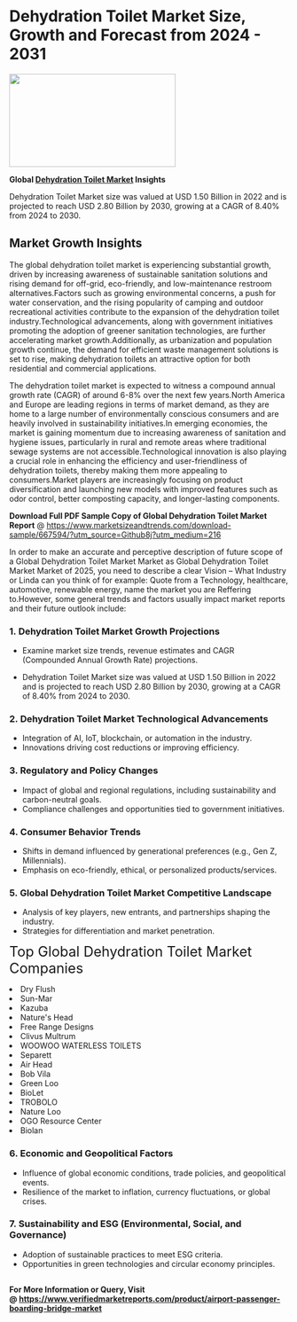 <H1>Dehydration Toilet Market Size, Growth and Forecast from 2024 - 2031</H1><img class="aligncenter size-medium wp-image-584254" src="https://thirdeyenews.in/wp-content/uploads/2024/09/Global-Market-Research-300x168.jpeg" alt="" width="300" height="168" /><p><strong>Global&nbsp;<a href="https://www.marketsizeandtrends.com/download-sample/667594/?utm_source=Github8j?utm_medium=216">Dehydration Toilet Market</a> Insights</strong></p><p>Dehydration Toilet Market size was valued at USD 1.50 Billion in 2022 and is projected to reach USD 2.80 Billion by 2030, growing at a CAGR of 8.40% from 2024 to 2030.</p><p><h2>Market Growth Insights</h2> <p>The global dehydration toilet market is experiencing substantial growth, driven by increasing awareness of sustainable sanitation solutions and rising demand for off-grid, eco-friendly, and low-maintenance restroom alternatives.Factors such as growing environmental concerns, a push for water conservation, and the rising popularity of camping and outdoor recreational activities contribute to the expansion of the dehydration toilet industry.Technological advancements, along with government initiatives promoting the adoption of greener sanitation technologies, are further accelerating market growth.Additionally, as urbanization and population growth continue, the demand for efficient waste management solutions is set to rise, making dehydration toilets an attractive option for both residential and commercial applications.</p> <p>The dehydration toilet market is expected to witness a compound annual growth rate (CAGR) of around 6-8% over the next few years.North America and Europe are leading regions in terms of market demand, as they are home to a large number of environmentally conscious consumers and are heavily involved in sustainability initiatives.In emerging economies, the market is gaining momentum due to increasing awareness of sanitation and hygiene issues, particularly in rural and remote areas where traditional sewage systems are not accessible.Technological innovation is also playing a crucial role in enhancing the efficiency and user-friendliness of dehydration toilets, thereby making them more appealing to consumers.Market players are increasingly focusing on product diversification and launching new models with improved features such as odor control, better composting capacity, and longer-lasting components.</p> <p><span class=""><strong>Download Full PDF Sample Copy of Global Dehydration Toilet Market Report</strong> @ <a href="https://www.marketsizeandtrends.com/download-sample/667594/?utm_source=Github8j?utm_medium=216" target="_blank">https://www.marketsizeandtrends.com/download-sample/667594/?utm_source=Github8j?utm_medium=216</a></span></p><p>In order to make an accurate and perceptive description of future scope of a Global&nbsp;Dehydration Toilet Market Market as Global&nbsp;Dehydration Toilet Market Market of 2025, you need to describe a clear Vision &ndash; What Industry or Linda can you think of for example: Quote from a Technology, healthcare, automotive, renewable energy, name the market you are Reffering to.However, some general trends and factors usually impact market reports and their future outlook include:</p><h3>1.&nbsp;<strong>Dehydration Toilet Market Growth Projections</strong></h3><ul><li>Examine market size trends, revenue estimates and CAGR (Compounded Annual Growth Rate) projections.</li><li><p>Dehydration Toilet Market size was valued at USD 1.50 Billion in 2022 and is projected to reach USD 2.80 Billion by 2030, growing at a CAGR of 8.40% from 2024 to 2030.</p></li></ul><h3>2.&nbsp;<strong>Dehydration Toilet Market Technological Advancements</strong></h3><ul><li>Integration of AI, IoT, blockchain, or automation in the industry.</li><li>Innovations driving cost reductions or improving efficiency.</li></ul><h3>3.&nbsp;<strong>Regulatory and Policy Changes</strong></h3><ul><li>Impact of global and regional regulations, including sustainability and carbon-neutral goals.</li><li>Compliance challenges and opportunities tied to government initiatives.</li></ul><h3>4.&nbsp;<strong>Consumer Behavior Trends</strong></h3><ul><li>Shifts in demand influenced by generational preferences (e.g., Gen Z, Millennials).</li><li>Emphasis on eco-friendly, ethical, or personalized products/services.</li></ul><h3>5.&nbsp;<strong>Global Dehydration Toilet Market Competitive Landscape</strong></h3><ul><li>Analysis of key players, new entrants, and partnerships shaping the industry.</li><li>Strategies for differentiation and market penetration.</li></ul><p data-pm-slice="1 1 []"><span style="color: inherit; font-family: inherit; font-size: 25px;">Top Global Dehydration Toilet Market Companies</span></p><div class="" data-test-id=""><p><li>Dry Flush</li><li> Sun-Mar</li><li> Kazuba</li><li> Nature's Head</li><li> Free Range Designs</li><li> Clivus Multrum</li><li> WOOWOO WATERLESS TOILETS</li><li> Separett</li><li> Air Head</li><li> Bob Vila</li><li> Green Loo</li><li> BioLet</li><li> TROBOLO</li><li> Nature Loo</li><li> OGO Resource Center</li><li> Biolan</li></p></div><h3>6.&nbsp;<strong>Economic and Geopolitical Factors</strong></h3><ul><li>Influence of global economic conditions, trade policies, and geopolitical events.</li><li>Resilience of the market to inflation, currency fluctuations, or global crises.</li></ul><h3>7.&nbsp;<strong>Sustainability and ESG (Environmental, Social, and Governance)</strong></h3><ul><li>Adoption of sustainable practices to meet ESG criteria.</li><li>Opportunities in green technologies and circular economy principles.</li></ul><h2><strong style="font-size: 14px;">For More Information or Query, Visit @&nbsp;</strong><a style="background-color: #ffffff; font-size: 14px;" href="https://www.marketsizeandtrends.com/report/dehydration-toilet-market/" target="_blank">https://www.verifiedmarketreports.com/product/airport-passenger-boarding-bridge-market</a></h2>